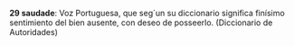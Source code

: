 **29 saudade**: Voz Portuguesa, que seg´un su diccionario significa finísimo sentimiento del bien ausente, con deseo de posseerlo. (Diccionario de Autoridades)